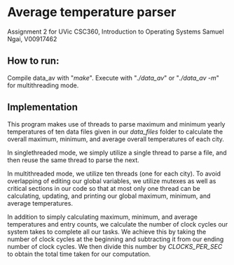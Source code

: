 # Average temperature parser

Assignment 2 for UVic CSC360, Introduction to Operating Systems
Samuel Ngai, V00917462

## How to run:
Compile data_av with "*make*".
Execute with "*./data_av*" or "*./data_av -m*" for multithreading mode.

## Implementation
This program makes use of threads to parse maximum and minimum yearly temperatures of ten data files given in our *data_files* folder to calculate the overall maximum, minimum, and average overall temperatures of each city.

In singlethreaded mode, we simply utilize a single thread to parse a file, and then reuse the same thread to parse the next. 

In multithreaded mode, we utilize ten threads (one for each city). To avoid overlapping of editing our global variables, we utilize mutexes as well as critical sections in our code so that at most only one thread can be calculating, updating, and printing our global maximum, minimum, and average temperatures.

In addition to simply calculating maximum, minimum, and average temperatures and entry counts, we calculate the number of clock cycles our system takes to complete all our tasks. We achieve this by taking the number of clock cycles at the beginning and subtracting it from our ending number of clock cycles. We then divide this number by *CLOCKS_PER_SEC* to obtain the total time taken for our computation.
